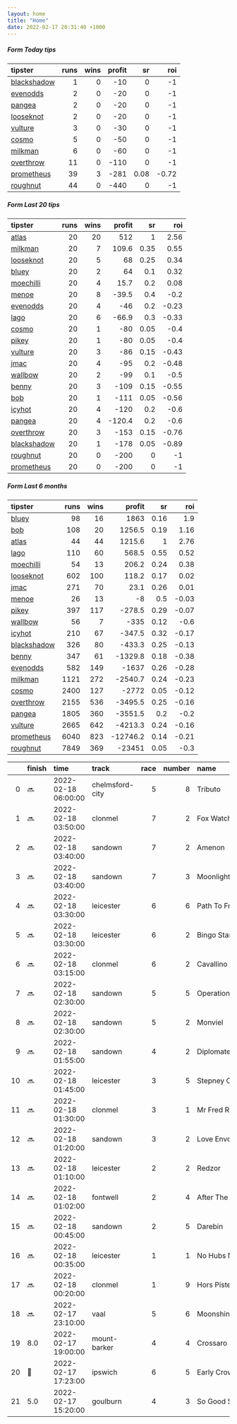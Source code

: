 ```yaml
---   
layout: home  
title: "Home"   
date: 2022-02-17 20:31:40 +1000  
---   
```



##### Form Today tips   

| tipster                                                         |   runs |   wins |   profit |   sr |   roi |
|:----------------------------------------------------------------|-------:|-------:|---------:|-----:|------:|
| [blackshadow](https://mrwayneo.github.io/tips/blackshadow.html) |      1 |      0 |      -10 | 0    | -1    |
| [evenodds](https://mrwayneo.github.io/tips/evenodds.html)       |      2 |      0 |      -20 | 0    | -1    |
| [pangea](https://mrwayneo.github.io/tips/pangea.html)           |      2 |      0 |      -20 | 0    | -1    |
| [looseknot](https://mrwayneo.github.io/tips/looseknot.html)     |      2 |      0 |      -20 | 0    | -1    |
| [vulture](https://mrwayneo.github.io/tips/vulture.html)         |      3 |      0 |      -30 | 0    | -1    |
| [cosmo](https://mrwayneo.github.io/tips/cosmo.html)             |      5 |      0 |      -50 | 0    | -1    |
| [milkman](https://mrwayneo.github.io/tips/milkman.html)         |      6 |      0 |      -60 | 0    | -1    |
| [overthrow](https://mrwayneo.github.io/tips/overthrow.html)     |     11 |      0 |     -110 | 0    | -1    |
| [prometheus](https://mrwayneo.github.io/tips/prometheus.html)   |     39 |      3 |     -281 | 0.08 | -0.72 |
| [roughnut](https://mrwayneo.github.io/tips/roughnut.html)       |     44 |      0 |     -440 | 0    | -1    |

##### Form Last 20 tips   

| tipster                                                         |   runs |   wins |   profit |   sr |   roi |
|:----------------------------------------------------------------|-------:|-------:|---------:|-----:|------:|
| [atlas](https://mrwayneo.github.io/tips/atlas.html)             |     20 |     20 |    512   | 1    |  2.56 |
| [milkman](https://mrwayneo.github.io/tips/milkman.html)         |     20 |      7 |    109.6 | 0.35 |  0.55 |
| [looseknot](https://mrwayneo.github.io/tips/looseknot.html)     |     20 |      5 |     68   | 0.25 |  0.34 |
| [bluey](https://mrwayneo.github.io/tips/bluey.html)             |     20 |      2 |     64   | 0.1  |  0.32 |
| [moechilli](https://mrwayneo.github.io/tips/moechilli.html)     |     20 |      4 |     15.7 | 0.2  |  0.08 |
| [menoe](https://mrwayneo.github.io/tips/menoe.html)             |     20 |      8 |    -39.5 | 0.4  | -0.2  |
| [evenodds](https://mrwayneo.github.io/tips/evenodds.html)       |     20 |      4 |    -46   | 0.2  | -0.23 |
| [lago](https://mrwayneo.github.io/tips/lago.html)               |     20 |      6 |    -66.9 | 0.3  | -0.33 |
| [cosmo](https://mrwayneo.github.io/tips/cosmo.html)             |     20 |      1 |    -80   | 0.05 | -0.4  |
| [pikey](https://mrwayneo.github.io/tips/pikey.html)             |     20 |      1 |    -80   | 0.05 | -0.4  |
| [vulture](https://mrwayneo.github.io/tips/vulture.html)         |     20 |      3 |    -86   | 0.15 | -0.43 |
| [jmac](https://mrwayneo.github.io/tips/jmac.html)               |     20 |      4 |    -95   | 0.2  | -0.48 |
| [wallbow](https://mrwayneo.github.io/tips/wallbow.html)         |     20 |      2 |    -99   | 0.1  | -0.5  |
| [benny](https://mrwayneo.github.io/tips/benny.html)             |     20 |      3 |   -109   | 0.15 | -0.55 |
| [bob](https://mrwayneo.github.io/tips/bob.html)                 |     20 |      1 |   -111   | 0.05 | -0.56 |
| [icyhot](https://mrwayneo.github.io/tips/icyhot.html)           |     20 |      4 |   -120   | 0.2  | -0.6  |
| [pangea](https://mrwayneo.github.io/tips/pangea.html)           |     20 |      4 |   -120.4 | 0.2  | -0.6  |
| [overthrow](https://mrwayneo.github.io/tips/overthrow.html)     |     20 |      3 |   -153   | 0.15 | -0.76 |
| [blackshadow](https://mrwayneo.github.io/tips/blackshadow.html) |     20 |      1 |   -178   | 0.05 | -0.89 |
| [roughnut](https://mrwayneo.github.io/tips/roughnut.html)       |     20 |      0 |   -200   | 0    | -1    |
| [prometheus](https://mrwayneo.github.io/tips/prometheus.html)   |     20 |      0 |   -200   | 0    | -1    |

##### Form Last 6 months   

| tipster                                                         |   runs |   wins |   profit |   sr |   roi |
|:----------------------------------------------------------------|-------:|-------:|---------:|-----:|------:|
| [bluey](https://mrwayneo.github.io/tips/bluey.html)             |     98 |     16 |   1863   | 0.16 |  1.9  |
| [bob](https://mrwayneo.github.io/tips/bob.html)                 |    108 |     20 |   1256.5 | 0.19 |  1.16 |
| [atlas](https://mrwayneo.github.io/tips/atlas.html)             |     44 |     44 |   1215.6 | 1    |  2.76 |
| [lago](https://mrwayneo.github.io/tips/lago.html)               |    110 |     60 |    568.5 | 0.55 |  0.52 |
| [moechilli](https://mrwayneo.github.io/tips/moechilli.html)     |     54 |     13 |    206.2 | 0.24 |  0.38 |
| [looseknot](https://mrwayneo.github.io/tips/looseknot.html)     |    602 |    100 |    118.2 | 0.17 |  0.02 |
| [jmac](https://mrwayneo.github.io/tips/jmac.html)               |    271 |     70 |     23.1 | 0.26 |  0.01 |
| [menoe](https://mrwayneo.github.io/tips/menoe.html)             |     26 |     13 |     -8   | 0.5  | -0.03 |
| [pikey](https://mrwayneo.github.io/tips/pikey.html)             |    397 |    117 |   -278.5 | 0.29 | -0.07 |
| [wallbow](https://mrwayneo.github.io/tips/wallbow.html)         |     56 |      7 |   -335   | 0.12 | -0.6  |
| [icyhot](https://mrwayneo.github.io/tips/icyhot.html)           |    210 |     67 |   -347.5 | 0.32 | -0.17 |
| [blackshadow](https://mrwayneo.github.io/tips/blackshadow.html) |    326 |     80 |   -433.3 | 0.25 | -0.13 |
| [benny](https://mrwayneo.github.io/tips/benny.html)             |    347 |     61 |  -1329.8 | 0.18 | -0.38 |
| [evenodds](https://mrwayneo.github.io/tips/evenodds.html)       |    582 |    149 |  -1637   | 0.26 | -0.28 |
| [milkman](https://mrwayneo.github.io/tips/milkman.html)         |   1121 |    272 |  -2540.7 | 0.24 | -0.23 |
| [cosmo](https://mrwayneo.github.io/tips/cosmo.html)             |   2400 |    127 |  -2772   | 0.05 | -0.12 |
| [overthrow](https://mrwayneo.github.io/tips/overthrow.html)     |   2155 |    536 |  -3495.5 | 0.25 | -0.16 |
| [pangea](https://mrwayneo.github.io/tips/pangea.html)           |   1805 |    360 |  -3551.5 | 0.2  | -0.2  |
| [vulture](https://mrwayneo.github.io/tips/vulture.html)         |   2665 |    642 |  -4213.3 | 0.24 | -0.16 |
| [prometheus](https://mrwayneo.github.io/tips/prometheus.html)   |   6040 |    823 | -12746.2 | 0.14 | -0.21 |
| [roughnut](https://mrwayneo.github.io/tips/roughnut.html)       |   7849 |    369 | -23451   | 0.05 | -0.3  |

|    | finish            | time                | track           |   race |   number | name               |   odds | tipster            |
|---:|:------------------|:--------------------|:----------------|-------:|---------:|:-------------------|-------:|:-------------------|
|  0 | :soon:            | 2022-02-18 06:00:00 | chelmsford-city |      5 |        8 | Tributo            |   7.5  | vulture            |
|  1 | :soon:            | 2022-02-18 03:50:00 | clonmel         |      7 |        2 | Fox Watch          |   9    | looseknot          |
|  2 | :soon:            | 2022-02-18 03:40:00 | sandown         |      7 |        2 | Amenon             |  10    | overthrow          |
|  3 | :soon:            | 2022-02-18 03:40:00 | sandown         |      7 |        3 | Moonlight Flit     |  10    | overthrow          |
|  4 | :soon:            | 2022-02-18 03:30:00 | leicester       |      6 |        6 | Path To Freedom    |  11    | overthrow          |
|  5 | :soon:            | 2022-02-18 03:30:00 | leicester       |      6 |        2 | Bingo Star         |  11    | evenodds,overthrow |
|  6 | :soon:            | 2022-02-18 03:15:00 | clonmel         |      6 |        2 | Cavallino          |   2.5  | overthrow          |
|  7 | :soon:            | 2022-02-18 02:30:00 | sandown         |      5 |        5 | Operation Manna    |   4.6  | milkman            |
|  8 | :soon:            | 2022-02-18 02:30:00 | sandown         |      5 |        2 | Monviel            |   3    | vulture            |
|  9 | :soon:            | 2022-02-18 01:55:00 | sandown         |      4 |        2 | Diplomate Sivola   |   6    | overthrow          |
| 10 | :soon:            | 2022-02-18 01:45:00 | leicester       |      3 |        5 | Stepney Causeway   |   2.3  | overthrow          |
| 11 | :soon:            | 2022-02-18 01:30:00 | clonmel         |      3 |        1 | Mr Fred Rogers     |   2.25 | milkman            |
| 12 | :soon:            | 2022-02-18 01:20:00 | sandown         |      3 |        2 | Love Envoi         |   1.85 | milkman            |
| 13 | :soon:            | 2022-02-18 01:10:00 | leicester       |      2 |        2 | Redzor             |   9.5  | overthrow          |
| 14 | :soon:            | 2022-02-18 01:02:00 | fontwell        |      2 |        4 | After The Fox      |   7.5  | overthrow          |
| 15 | :soon:            | 2022-02-18 00:45:00 | sandown         |      2 |        5 | Darebin            |   8.5  | pangea,blackshadow |
| 16 | :soon:            | 2022-02-18 00:35:00 | leicester       |      1 |        1 | No Hubs No Hoobs   |   5.5  | looseknot          |
| 17 | :soon:            | 2022-02-18 00:20:00 | clonmel         |      1 |        9 | Hors Piste         |   1.85 | evenodds,overthrow |
| 18 | :soon:            | 2022-02-17 23:10:00 | vaal            |      5 |        6 | Moonshiningthrough |   0    | milkman            |
| 19 | 8.0               | 2022-02-17 19:00:00 | mount-barker    |      4 |        4 | Crossaro           |   5    | overthrow          |
| 20 | :2nd_place_medal: | 2022-02-17 17:23:00 | ipswich         |      6 |        5 | Early Crow         |   2.3  | milkman            |
| 21 | 5.0               | 2022-02-17 15:20:00 | goulburn        |      4 |        3 | So Good So Cool    |   7.5  | milkman            |